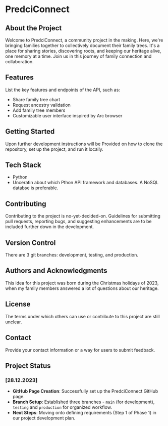 # PredciConnect

## About the Project
Welcome to PredciConnect, a community project in the making. Here, we're bringing families together to collectively document their family trees. It's a place for sharing stories, discovering roots, and keeping our heritage alive, one memory at a time. Join us in this journey of family connection and collaboration.

## Features
List the key features and endpoints of the API, such as:
- Share family tree chart
- Request ancestry validation
- Add family tree members
- Customizable user interface inspired by Arc browser

## Getting Started
Upon further development instructions will be Provided on how to clone the repository, set up the project, and run it locally.

## Tech Stack
- Python
- Unceratin about which Pthon API framework and databases. A NoSQL databse is preferable. 

## Contributing
Contributing to the project is no-yet-decided-on. Guidelines for submitting pull requests, reporting bugs, and suggesting enhancements are to be included further down in the development.

## Version Control
There are 3 git branches: development, testing, and production.

## Authors and Acknowledgments
This idea for this project was born during the Christmas holidays of 2023, when my family members answered a lot of questions about our heritage.

## License
The terms under which others can use or contribute to this project are still unclear.

## Contact
Provide your contact information or a way for users to submit feedback.

## Project Status
### [28.12.2023]
- **GitHub Page Creation**: Successfully set up the PredciConnect GitHub page.
- **Branch Setup**: Established three branches - `main` (for development), `testing` and `production` for organized workflow.
- **Next Steps**: Moving onto defining requirements (Step 1 of Phase 1) in our project development plan.

